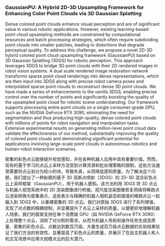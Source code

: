 ### GaussianPU: A Hybrid 2D-3D Upsampling Framework for Enhancing Color Point Clouds via 3D Gaussian Splatting

Dense colored point clouds enhance visual perception and are of significant value in various robotic applications. However, existing learning-based point cloud upsampling methods are constrained by computational resources and batch processing strategies, which often require subdividing point clouds into smaller patches, leading to distortions that degrade perceptual quality. To address this challenge, we propose a novel 2D-3D hybrid colored point cloud upsampling framework (GaussianPU) based on 3D Gaussian Splatting (3DGS) for robotic perception. This approach leverages 3DGS to bridge 3D point clouds with their 2D rendered images in robot vision systems. A dual scale rendered image restoration network transforms sparse point cloud renderings into dense representations, which are then input into 3DGS along with precise robot camera poses and interpolated sparse point clouds to reconstruct dense 3D point clouds. We have made a series of enhancements to the vanilla 3DGS, enabling precise control over the number of points and significantly boosting the quality of the upsampled point cloud for robotic scene understanding. Our framework supports processing entire point clouds on a single consumer-grade GPU, such as the NVIDIA GeForce RTX 3090, eliminating the need for segmentation and thus producing high-quality, dense colored point clouds with millions of points for robot navigation and manipulation tasks. Extensive experimental results on generating million-level point cloud data validate the effectiveness of our method, substantially improving the quality of colored point clouds and demonstrating significant potential for applications involving large-scale point clouds in autonomous robotics and human-robot interaction scenarios.

密集的彩色点云能够提升视觉感知，并在各种机器人应用中具有重要价值。然而，现有的基于学习的点云上采样方法受到计算资源和批处理策略的限制，这些方法通常需要将点云划分为较小的块，导致失真，从而降低感知质量。为了解决这个问题，我们提出了一种新颖的基于 3D 高斯点喷射（3DGS）的 2D-3D 混合彩色点云上采样框架（GaussianPU），用于机器人感知。该方法利用 3DGS 将 3D 点云与机器人视觉系统中的 2D 渲染图像进行桥接。双尺度渲染图像恢复网络将稀疏点云渲染转换为密集表示，这些表示与精确的机器人相机姿态和插值的稀疏点云一起输入到 3DGS 中，以重建密集的 3D 点云。我们对原始 3DGS 进行了系列增强，实现了对点数的精确控制，并显著提升了点云上采样的质量，以便更好地理解机器人场景。我们的框架支持在单个消费级 GPU（如 NVIDIA GeForce RTX 3090）上处理整个点云，消除了对分割的需求，从而为机器人导航和操作任务生成高质量、密集的彩色点云，点数达到数百万级。大量生成百万级点云数据的实验结果验证了我们方法的有效性，显著提高了彩色点云的质量，并展示了在自主机器人和人机交互场景中应用大规模点云的巨大潜力。
